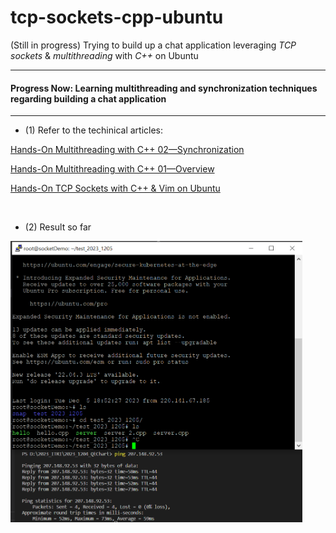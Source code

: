 # tcp-sockets-cpp-ubuntu
(Still in progress) Trying to build up a chat application leveraging *TCP sockets* & *multithreading* with *C++* on Ubuntu

----
#### Progress Now: Learning multithreading and synchronization techniques regarding building a chat application
----

- (1) Refer to the techinical articles:

[Hands-On Multithreading with C++ 02—Synchronization](https://yc-kuo.medium.com/hands-on-multithreading-with-c-02-synchronization-534ba1fb31e3)

[Hands-On Multithreading with C++ 01—Overview](https://yc-kuo.medium.com/hands-on-multithreading-with-c-01-overview-e29087ebeadb)

[Hands-On TCP Sockets with C++ & Vim on Ubuntu](https://yc-kuo.medium.com/hands-on-tcp-sockets-with-c-vim-on-ubuntu-0bee398abb94)

<br>

- (2) Result so far
<div class="flexible-container">
  <img src="pictures/01.png" height="450">
</div>